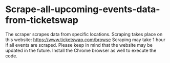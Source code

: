 # Scrape-all-upcoming-events-data-from-ticketswap
The scraper scrapes data from specific locations.
Scraping takes place on this website: https://www.ticketswap.com/browse 
Scraping may take 1 hour if all events are scraped.
Please keep in mind that the website may be updated in the future.
Install the Chrome browser as well to execute the code.

